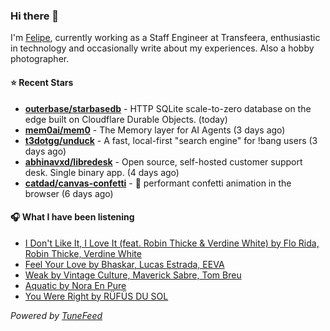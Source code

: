 ### Hi there 👋

I'm [Felipe](https://felipevm.com), currently working as a Staff Engineer at Transfeera, enthusiastic in technology and occasionally write about my experiences. Also a hobby photographer.

#### ⭐ Recent Stars
- **[outerbase/starbasedb](https://github.com/outerbase/starbasedb)** - HTTP SQLite scale-to-zero database on the edge built on Cloudflare Durable Objects. (today)
- **[mem0ai/mem0](https://github.com/mem0ai/mem0)** - The Memory layer for AI Agents (3 days ago)
- **[t3dotgg/unduck](https://github.com/t3dotgg/unduck)** - A fast, local-first &#34;search engine&#34; for !bang users (3 days ago)
- **[abhinavxd/libredesk](https://github.com/abhinavxd/libredesk)** - Open source, self-hosted customer support desk. Single binary app. (4 days ago)
- **[catdad/canvas-confetti](https://github.com/catdad/canvas-confetti)** - 🎉 performant confetti animation in the browser (6 days ago)

#### 🎧 What I have been listening
- [I Don&#39;t Like It, I Love It (feat. Robin Thicke &amp; Verdine White) by Flo Rida, Robin Thicke, Verdine White](https://open.spotify.com/track/2S5LNtRVRPbXk01yRQ14sZ)
- [Feel Your Love by Bhaskar, Lucas Estrada, EEVA](https://open.spotify.com/track/4gtmLfdvLaKO1PY4cvdfaI)
- [Weak by Vintage Culture, Maverick Sabre, Tom Breu](https://open.spotify.com/track/62gzfhHi2supfHWfi6iHbA)
- [Aquatic by Nora En Pure](https://open.spotify.com/track/4PJaGVVVYNSN9EZJmMLtfK)
- [You Were Right by RÜFÜS DU SOL](https://open.spotify.com/track/5HGxLtYxTriF7mMiriSpaz)

_Powered by [TuneFeed](https://tunefeed.app?ref=github.com)_
